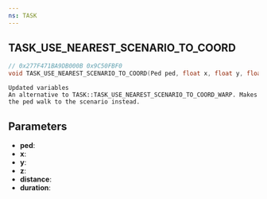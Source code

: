 ```yaml
---
ns: TASK
---
```

## TASK_USE_NEAREST_SCENARIO_TO_COORD

```c
// 0x277F471BA9DB000B 0x9C50FBF0
void TASK_USE_NEAREST_SCENARIO_TO_COORD(Ped ped, float x, float y, float z, float distance, int duration);
```

```
Updated variables
An alternative to TASK::TASK_USE_NEAREST_SCENARIO_TO_COORD_WARP. Makes the ped walk to the scenario instead.
```

## Parameters
* **ped**: 
* **x**: 
* **y**: 
* **z**: 
* **distance**: 
* **duration**: 


